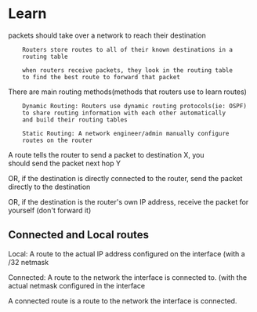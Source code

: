# Learn


packets should take over a network to reach their destination

        Routers store routes to all of their known destinations in a
        routing table

        when routers receive packets, they look in the routing table 
        to find the best route to forward that packet

There are main routing methods(methods that routers use to learn routes)


        Dynamic Routing: Routers use dynamic routing protocols(ie: OSPF)
        to share routing information with each other automatically
        and build their routing tables

        Static Routing: A network engineer/admin manually configure          
        routes on the router 

A route tells the router to send a packet to destination X, you       
should send the packet next hop Y 

OR, if the destination is directly
connected to the router, send the packet directly to the destination

OR, if the destination is the router's own IP address, receive the 
packet for yourself (don't forward it)

## Connected and Local routes


Local: A route to the actual IP address configured on the interface (with a /32 netmask

Connected: A route to the network the interface is connected to. (with the actual netmask configured in the interface

A connected route is a route to the network the interface is connected.


